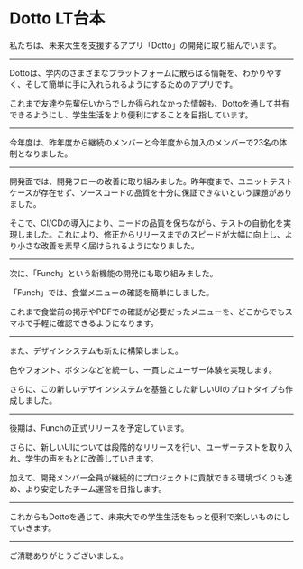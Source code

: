 # Dotto LT台本

私たちは、未来大生を支援するアプリ「Dotto」の開発に取り組んでいます。

---

Dottoは、学内のさまざまなプラットフォームに散らばる情報を、わかりやすく、そして簡単に手に入れられるようにするためのアプリです。

これまで友達や先輩伝いからでしか得られなかった情報も、Dottoを通して共有できるようにし、学生生活をより便利にすることを目指しています。

---

今年度は、昨年度から継続のメンバーと今年度から加入のメンバーで23名の体制となりました。

---

開発面では、開発フローの改善に取り組みました。昨年度まで、ユニットテストケースが存在せず、ソースコードの品質を十分に保証できないという課題がありました。

そこで、CI/CDの導入により、コードの品質を保ちながら、テストの自動化を実現しました。これにより、修正からリリースまでのスピードが大幅に向上し、より小さな改善を素早く届けられるようになりました。

---

次に、「Funch」という新機能の開発にも取り組みました。

「Funch」では、食堂メニューの確認を簡単にしました。

これまで食堂前の掲示やPDFでの確認が必要だったメニューを、どこからでもスマホで手軽に確認できるようになります。

---

また、デザインシステムも新たに構築しました。

色やフォント、ボタンなどを統一し、一貫したユーザー体験を実現します。

さらに、この新しいデザインシステムを基盤とした新しいUIのプロトタイプも作成しました。

---

後期は、Funchの正式リリースを予定しています。

さらに、新しいUIについては段階的なリリースを行い、ユーザーテストを取り入れ、学生の声をもとに改善していきます。

加えて、開発メンバー全員が継続的にプロジェクトに貢献できる環境づくりも進め、より安定したチーム運営を目指します。

---

これからもDottoを通じて、未来大での学生生活をもっと便利で楽しいものにしていきます。

---

ご清聴ありがとうございました。
